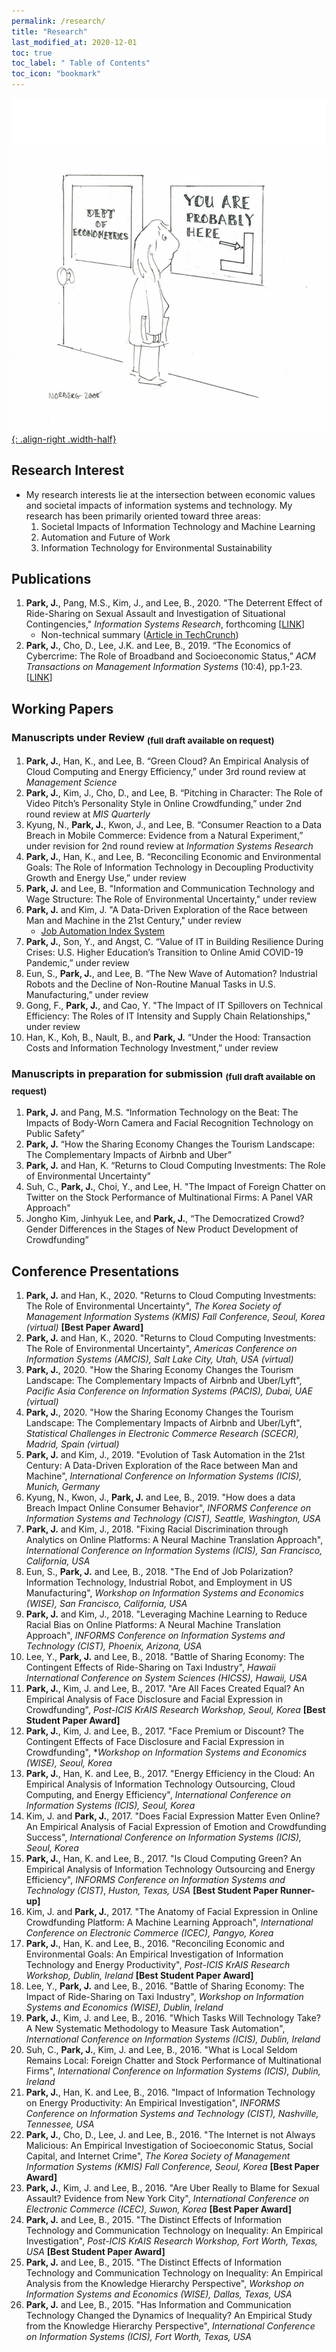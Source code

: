 ```yaml
---
permalink: /research/
title: "Research"
last_modified_at: 2020-12-01
toc: true
toc_label: " Table of Contents"
toc_icon: "bookmark"
---
```


[![](/assets/images/you_are_here2.jpg){: .align-right .width-half}](title: "Source: mostlyharmlesseconometrics.com")



## Research Interest
* My research interests lie at the intersection between economic values and societal impacts of information systems and technology. My research has been primarily oriented toward three areas:
	1. Societal Impacts of Information Technology and Machine Learning
	2. Automation and Future of Work
	3. Information Technology for Environmental Sustainability


## Publications
1. **Park, J.**, Pang, M.S., Kim, J., and Lee, B., 2020. "The Deterrent Effect of Ride-Sharing on Sexual Assault and Investigation of Situational Contingencies," *Information Systems Research*, forthcoming [[LINK][1]]
	* Non-technical summary ([Article in TechCrunch][2])
2. **Park, J.**, Cho, D., Lee, J.K. and Lee, B., 2019. “The Economics of Cybercrime: The Role of Broadband and Socioeconomic Status,” *ACM Transactions on Management Information Systems* (10:4), pp.1-23. [[LINK][3]]

[1]: https://papers.ssrn.com/sol3/papers.cfm?abstract_id=2951138
[2]: https://techcrunch.com/2020/11/05/study-shows-cities-with-ride-hailing-services-report-lower-rates-of-sexual-assault/
[3]: https://dl.acm.org/doi/abs/10.1145/3351159

## Working Papers
### Manuscripts under Review  <sub>(full draft available on request)</sub>
1. **Park, J.**, Han, K., and Lee, B. “Green Cloud? An Empirical Analysis of Cloud Computing and Energy Efficiency,” under 3rd round review at *Management Science*
2. **Park, J.**, Kim, J., Cho, D., and Lee, B. “Pitching in Character: The Role of Video Pitch’s Personality Style in Online Crowdfunding,” under 2nd round review at *MIS Quarterly*
3. Kyung, N., **Park, J.**, Kwon, J., and Lee, B. “Consumer Reaction to a Data Breach in Mobile Commerce: Evidence from a Natural Experiment,” under revision for 2nd round review at *Information Systems Research*
4. **Park, J.**, Han, K., and Lee, B. “Reconciling Economic and Environmental Goals: The Role of Information Technology in Decoupling Productivity Growth and Energy Use,” under review
5. **Park, J.** and Lee, B. "Information and Communication Technology and Wage Structure: The Role of Environmental Uncertainty," under review
6. **Park, J.** and Kim, J. "A Data-Driven Exploration of the Race between Man and Machine in the 21st Century," under review
	* [Job Automation Index System][4]
7. **Park, J.**, Son, Y., and Angst, C. “Value of IT in Building Resilience During Crises: U.S. Higher
Education’s Transition to Online Amid COVID-19 Pandemic,” under review
8. Eun, S., **Park, J.**, and Lee, B. “The New Wave of Automation? Industrial Robots and the Decline of Non-Routine Manual Tasks in U.S. Manufacturing,” under review
9. Gong, F., **Park, J.**, and Cao, Y. "The Impact of IT Spillovers on Technical Efficiency: The Roles of IT Intensity and Supply Chain Relationships," under review
10. Han, K., Koh, B., Nault, B., and **Park, J.** “Under the Hood: Transaction Costs and Information Technology Investment,” under review

[4]: http://www.jobautomationindex.com/


### Manuscripts in preparation for submission  <sub>(full draft available on request)</sub>
1. **Park, J.** and Pang, M.S. “Information Technology on the Beat: The Impacts of Body-Worn Camera and Facial Recognition Technology on Public Safety”
2. **Park, J.** “How the Sharing Economy Changes the Tourism Landscape: The Complementary Impacts of Airbnb and Uber”
3. **Park, J.** and Han, K. “Returns to Cloud Computing Investments: The Role of Environmental Uncertainty”
4. Suh, C., **Park, J.**, Choi, Y., and Lee, H. "The Impact of Foreign Chatter on Twitter on the Stock Performance of Multinational Firms: A Panel VAR Approach"
5. Jongho Kim, Jinhyuk Lee, and **Park, J.**, “The Democratized Crowd? Gender Differences in the Stages of New Product Development of Crowdfunding”



## Conference Presentations
1. **Park, J.** and Han, K., 2020. "Returns to Cloud Computing Investments: The Role of Environmental Uncertainty", *The Korea Society of Management Information Systems (KMIS) Fall Conference, Seoul, Korea (virtual)* **[Best Paper Award]**
2. **Park, J.** and Han, K., 2020. "Returns to Cloud Computing Investments: The Role of Environmental Uncertainty", *Americas Conference on Information Systems (AMCIS), Salt Lake City, Utah, USA (virtual)*
3. **Park, J.**, 2020. "How the Sharing Economy Changes the Tourism Landscape: The Complementary Impacts of Airbnb and Uber/Lyft", *Pacific Asia Conference on Information Systems (PACIS), Dubai, UAE (virtual)*
4. **Park, J.**, 2020. "How the Sharing Economy Changes the Tourism Landscape: The Complementary Impacts of Airbnb and Uber/Lyft", *Statistical Challenges in Electronic Commerce Research (SCECR), Madrid, Spain (virtual)*
5. **Park, J.** and Kim, J., 2019. "Evolution of Task Automation in the 21st Century: A Data-Driven Exploration of the Race between Man and Machine", *International Conference on Information Systems (ICIS), Munich, Germany*
6. Kyung, N., Kwon, J., **Park, J.** and Lee, B., 2019. "How does a data Breach Impact Online Consumer Behavior", *INFORMS Conference on Information Systems and Technology (CIST), Seattle, Washington, USA*
7. **Park, J.** and Kim, J., 2018. "Fixing Racial Discrimination through Analytics on Online Platforms: A Neural Machine Translation Approach", *International Conference on Information Systems (ICIS), San Francisco, California, USA*
8.	Eun, S., **Park, J.** and Lee, B., 2018. "The End of Job Polarization? Information Technology, Industrial Robot, and Employment in US Manufacturing", *Workshop on Information Systems and Economics (WISE), San Francisco, California, USA*
9. **Park, J.** and Kim, J., 2018. "Leveraging Machine Learning to Reduce Racial Bias on Online Platforms: A Neural Machine Translation Approach", *INFORMS Conference on Information Systems and Technology (CIST), Phoenix, Arizona, USA*
10. Lee, Y., **Park, J.** and Lee, B., 2018. "Battle of Sharing Economy: The Contingent Effects of Ride-Sharing on Taxi Industry", *Hawaii International Conference on System Sciences (HICSS), Hawaii, USA*
11. **Park, J.**, Kim, J. and Lee, B., 2017. "Are All Faces Created Equal? An Empirical Analysis of Face Disclosure and Facial Expression in Crowdfunding", *Post-ICIS KrAIS Research Workshop, Seoul, Korea* **[Best Student Paper Award]**
12. **Park, J.**, Kim, J. and Lee, B., 2017. "Face Premium or Discount? The Contingent Effects of Face Disclosure and Facial Expression in Crowdfunding", **Workshop on Information Systems and Economics (WISE), Seoul, Korea*
13. **Park, J.**, Han, K. and Lee, B., 2017. "Energy Efficiency in the Cloud: An Empirical Analysis of Information Technology Outsourcing, Cloud Computing, and Energy Efficiency", *International Conference on Information Systems (ICIS), Seoul, Korea*
14. Kim, J. and **Park, J.**, 2017. "Does Facial Expression Matter Even Online? An Empirical Analysis of Facial Expression of Emotion and Crowdfunding Success", *International Conference on Information Systems (ICIS), Seoul, Korea*
15. **Park, J.**, Han, K. and Lee, B., 2017. "Is Cloud Computing Green? An Empirical Analysis of Information Technology Outsourcing and Energy Efficiency", *INFORMS Conference on Information Systems and Technology (CIST)*, *Huston, Texas, USA* **[Best Student Paper Runner-up]**
16. Kim, J. and **Park, J.**, 2017. "The Anatomy of Facial Expression in Online Crowdfunding Platform: A Machine Learning Approach", *International Conference on Electronic Commerce (ICEC), Pangyo, Korea*
17. **Park, J.**, Han, K. and Lee, B., 2016. "Reconciling Economic and Environmental Goals: An Empirical Investigation of Information Technology and Energy Productivity", *Post-ICIS KrAIS Research Workshop, Dublin, Ireland* **[Best Student Paper Award]**
18. Lee, Y., **Park, J.** and Lee, B., 2016. "Battle of Sharing Economy: The Impact of Ride-Sharing on Taxi Industry", *Workshop on Information Systems and Economics (WISE), Dublin, Ireland*
19. **Park, J.**, Kim, J. and Lee, B., 2016. "Which Tasks Will Technology Take? A New Systematic Methodology to Measure Task Automation", *International Conference on Information Systems (ICIS), Dublin, Ireland*
20. Suh, C., **Park, J.**, Kim, J. and Lee, B., 2016. "What is Local Seldom Remains Local: Foreign Chatter and Stock Performance of Multinational Firms", *International Conference on Information Systems (ICIS), Dublin, Ireland*
21. **Park, J.**, Han, K. and Lee, B., 2016. "Impact of Information Technology on Energy Productivity: An Empirical Investigation", *INFORMS Conference on Information Systems and Technology (CIST), Nashville, Tennessee, USA*
22. **Park, J.**, Cho, D., Lee, J. and Lee, B., 2016. "The Internet is not Always Malicious: An Empirical Investigation of Socioeconomic Status, Social Capital, and Internet Crime", *The Korea Society of Management Information Systems (KMIS) Fall Conference, Seoul, Korea* **[Best Paper Award]**
23. **Park, J.**, Kim, J. and Lee, B., 2016. "Are Uber Really to Blame for Sexual Assault? Evidence from New York City", *International Conference on Electronic Commerce (ICEC), Suwon, Korea* **[Best Paper Award]**
24. **Park, J.** and Lee, B., 2015. "The Distinct Effects of Information Technology and Communication Technology on Inequality: An Empirical Investigation", *Post-ICIS KrAIS Research Workshop, Fort Worth, Texas, USA* **[Best Student Paper Award]**
25. **Park, J.** and Lee, B., 2015. "The Distinct Effects of Information Technology and Communication Technology on Inequality: An Empirical Analysis from the Knowledge Hierarchy Perspective", *Workshop on Information Systems and Economics (WISE), Dallas, Texas, USA*
26. **Park, J.** and Lee, B., 2015. "Has Information and Communication Technology Changed the Dynamics of Inequality? An Empirical Study from the Knowledge Hierarchy Perspective", *International Conference on Information Systems (ICIS), Fort Worth, Texas, USA*
